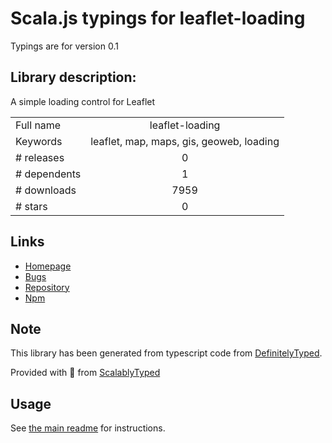 
# Scala.js typings for leaflet-loading

Typings are for version 0.1

## Library description:
A simple loading control for Leaflet

|                    |                 |
| ------------------ | :-------------: |
| Full name          | leaflet-loading |
| Keywords           | leaflet, map, maps, gis, geoweb, loading |
| # releases         | 0 |
| # dependents       | 1 |
| # downloads        | 7959 |
| # stars            | 0 |

## Links
- [Homepage](https://github.com/ebrelsford/Leaflet.loading)
- [Bugs](https://github.com/ebrelsford/Leaflet.loading/issues)
- [Repository](https://github.com/ebrelsford/Leaflet.loading)
- [Npm](https://www.npmjs.com/package/leaflet-loading)
    


## Note
This library has been generated from typescript code from [DefinitelyTyped](https://definitelytyped.org).

Provided with :purple_heart: from [ScalablyTyped](https://github.com/oyvindberg/ScalablyTyped)

## Usage
See [the main readme](../../readme.md) for instructions.


